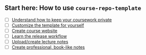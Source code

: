 ## Start here: How to use `course-repo-template`

- [ ] [Understand how to keep your coursework private](./keeping-coursework-private.md)
- [ ] [Customize the template for yourself](./customize-and-usetemplate.md)
- [ ] [Create course website](./create-course-website.md)
- [ ] [Learn the release workflow](./git-release-workflow.md)
- [ ] [Upload/create lecture notes](./lecture-notes.md)
- [ ] [Create professional, book-like notes](./latex-notes-and-homework.md)
